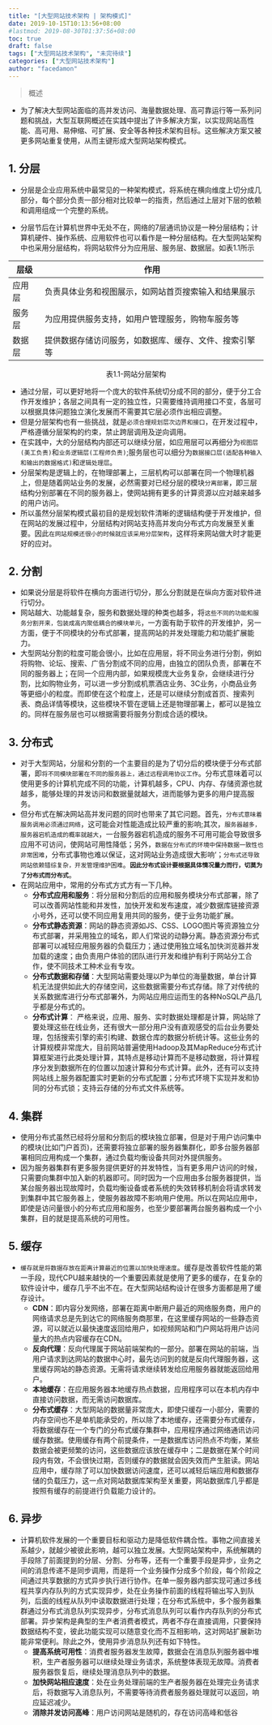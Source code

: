 ```yaml
---
title: "[大型网站技术架构 | 架构模式]"
date: 2019-10-15T10:13:56+08:00
#lastmod: 2019-08-30T01:37:56+08:00
toc: true
draft: false
tags: ["大型网站技术架构", "未完待续"]
categories: ["大型网站技术架构"]
author: "facedamon"
---
```


> 概述

-  为了解决大型网站面临的高并发访问、海量数据处理、高可靠运行等一系列问题和挑战，大型互联网概述在实践中提出了许多解决方案，以实现网站高性能、高可用、易伸缩、可扩展、安全等各种技术架构目标。这些解决方案又被更多网站重复使用，从而主键形成大型网站架构模式。

## 1. 分层

- 分层是企业应用系统中最常见的一种架构模式，将系统在横向维度上切分成几部分，每个部分负责一部分相对比较单一的指责，然后通过上层对下层的依赖和调用组成一个完整的系统。

- 分层节后在计算机世界中无处不在，网络的7层通讯协议是一种分层结构；计算机硬件、操作系统、应用软件也可以看作是一种分层结构。在大型网站架构中也采用分层结构，将网站软件分为应用层、服务层、数据层。如表1.1所示

层级 | 作用
--- | ---
应用层|负责具体业务和视图展示，如网站首页搜索输入和结果展示
服务层|为应用提供服务支持，如用户管理服务，购物车服务等
数据层|提供数据存储访问服务，如数据库、缓存、文件、搜索引擎等


<center>表1.1-网站分层架构</center>

- 通过分层，可以更好地将一个庞大的软件系统切分成不同的部分，便于分工合作开发维护；各层之间具有一定的独立性，只需要维持调用接口不变，各层可以根据具体问题独立演化发展而不需要其它层必须作出相应调整。
- 但是分层架构也有一些挑战，就是`必须合理规划层次边界和接口`，在开发过程中，严格遵循分层架构的约束，禁止跨层调用及逆向调用。
- 在实践中，大的分层结构内部还可以继续分层，如应用层可以再细分为`视图层(美工负责)`和`业务逻辑层(工程师负责)`;服务层也可以细分为`数据接口层(适配各种输入和输出的数据格式)`和`逻辑处理层`。
- 分层架构是逻辑上的，在物理部署上，三层机构可以部署在同一个物理机器上，但是随着网站业务的发展，必然需要对已经分层的模块`分离部署`，即三层结构分别部署在不同的服务器上，使网站拥有更多的计算资源以应对越来越多的用户访问。
- 所以虽然分层架构模式最初目的是规划软件清晰的逻辑结构便于开发维护，但在网站的发展过程中，分层结构对网站支持高并发向分布式方向发展至关重要。因此`在网站规模还很小的时候就应该采用分层架构`，这样将来网站做大时才能更好的应对。

## 2. 分割
- 如果说分层是将软件在横向方面进行切分，那么分割就是在纵向方面对软件进行切分。
- 网站越大、功能越复杂，服务和数据处理的种类也越多，将`这些不同的功能和服务分割开来，包装成高内聚低耦合的模块单元`，一方面有助于软件的开发维护，另一方面，便于不同模块的分布式部署，提高网站的并发处理能力和功能扩展能力。
- 大型网站分割的粒度可能会很小，比如在应用层，将不同业务进行分割，例如将购物、论坛、搜索、广告分割成不同的应用，由独立的团队负责，部署在不同的服务器上；在同一个应用内部，如果规模庞大业务复杂，会继续进行分割，比如购物业务，可以进一步分割成机票酒店业务、3C业务，小商品业务等更细小的粒度。而即使在这个粒度上，还是可以继续分割成首页、搜索列表、商品详情等模块，这些模块不管在逻辑上还是物理部署上，都可以是独立的。同样在服务层也可以根据需要将服务分割成合适的模块。

## 3. 分布式
- 对于大型网站，分层和分割的一个主要目的是为了切分后的模块便于分布式部署，即`将不同模块部署在不同的服务器上，通过远程调用协议工作`。分布式意味着可以使用更多的计算机完成不同的功能，计算机越多，CPU、内存、存储资源也就越多，能够处理的并发访问和数据量就越大，进而能够为更多的用户提高服务。
- 但分布式在解决网站高并发问题的同时也带来了其它问题。首先，`分布式意味着服务调用必须通过网络`，这可能会对性能造成比较严重的影响;其次，`服务器越多，服务器宕机造成的概率就越大`，一台服务器宕机造成的服务不可用可能会导致很多应用不可访问，使网站可用性降低；另外，`数据在分布式的环境中保持数据一致性也非常困难`，分布式事物也难以保证，这对网站业务造成很大影响‘；`分布式还导致网站依赖错综复杂，开发管理维护困难`。**`因此分布式设计要根据具体情况量力而行，切莫为了分布式而分布式`**。
- 在网站应用中，常用的分布式方式方有一下几种。
    - **分布式应用和服务**：将分层和分割后的应用和服务模块分布式部署，除了可以改善网站性能和并发性，加快开发和发布速度，减少数据库链接资源小号外，还可以使不同应用复用共同的服务，便于业务功能扩展。
    - **分布式静态资源**：网站的静态资源如JS、CSS、LOGO图片等资源独立分布式部署，并采用独立的域名，即人们常说的动静分离。静态资源分布式部署可以减轻应用服务器的负载压力；通过使用独立域名加快浏览器并发加载的速度；由负责用户体验的团队进行开发和维护有利于网站分工合作，使不同技术工种术业有专攻。
    - **分布式数据和存储**：大型网站需要处理以P为单位的海量数据，单台计算机无法提供如此大的存储空间，这些数据需要分布式存储。除了对传统的关系数据库进行分布式部署外，为网站应用应运而生的各种NoSQL产品几乎都是分布式的。
    - **分布式计算**： 严格来说，应用、服务、实时数据处理都是计算，网站除了要处理这些在线业务，还有很大一部分用户没有直观感受的后台业务要处理，包括搜索引擎的索引构建、数据仓库的数据分析统计等。这些业务的计算规模非常庞大，目前网站普遍使用Hadoop及其MapReduce分布式计算框架进行此类处理计算，其特点是移动计算而不是移动数据，将计算程序分发到数据所在的位置以加速计算和分布式计算。此外，还有可以支持网站线上服务器配置实时更新的分布式配置；分布式环境下实现并发和协同的分布式锁；支持云存储的分布式文件系统等。

## 4. 集群
- 使用分布式虽然已经将分层和分割后的模块独立部署，但是对于用户访问集中的模块(比如门户首页)，还需要将独立部署的服务器集群化，即多台服务器部署相同应用构成一个集群，通过负载均衡设备共同对外提供服务。
- 因为服务器集群有更多服务提供更好的并发特性，当有更多用户访问的时候，只需要向集群中加入新的机器即可。同时因为一个应用由多台服务器提供，当某台服务器出现故障时，负载均衡设备或者系统的失效转移机制会将请求转发到集群中其它服务器上，使服务器故障不影响用户使用。所以在网站应用中，即使是访问量很小的分布式应用和服务，也至少要部署两台服务器构成一个小集群，目的就是提高系统的可用性。

## 5. 缓存
- `缓存就是将数据存放在距离计算最近的位置以加快处理速度`。缓存是改善软件性能的第一手段，现代CPU越来越快的一个重要因素就是使用了更多的缓存，在复杂的软件设计中，缓存几乎不出不在。在大型网站结构设计在很多方面都是用了缓存设计。
    - **CDN**：即内容分发网络，部署在距离中断用户最近的网络服务商，用户的网络请求总是先到达它的网络服务商那里，在这里缓存网站的一些静态资源，可以就近以最快速度返回给用户，如视频网站和门户网站将用户访问量大的热点内容缓存在CDN。
    - **反向代理**：反向代理属于网站前端架构的一部分。部署在网站的前端，当用户请求到达网站的数据中心时，最先访问到的就是反向代理服务器，这里缓存网站的静态资源。无需将请求继续转发给应用服务器就能返回给用户。
    - **本地缓存**：在应用服务器本地缓存热点数据，应用程序可以在本机内存中直接访问数据，而无需访问数据库。
    - **分布式缓存**：大型网站的数据量非常庞大，即使只缓存一小部分，需要的内存空间也不是单机能承受的，所以除了本地缓存，还需要分布式缓存，将数据缓存在一个专门的分布式缓存集群中，应用程序通过网络通讯访问缓存数据。使用缓存有两个前提条件，一是数据库访问热点不均衡，某些数据会被更频繁的访问，这些数据应该放在缓存中；二是数据在某个时间段内有效，不会很快过期，否则缓存的数据就会因失效而产生脏读。网站应用中，缓存除了可以加快数据访问速度，还可以减轻后端应用和数据存储的负载压力，这一点对网站数据库架构至关重要，网站数据库几乎都是按照有缓存的前提进行负载能力设计的。
    
## 6. 异步
- 计算机软件发展的一个重要目标和驱动力是降低软件耦合性。事物之间直接关系越少，就越少被彼此影响，越可以独立发展。大型网站架构中，系统解耦的手段除了前面提到的分层、分割、分布等，还有一个重要手段是异步，业务之间的消息传递不是同步调用，而是将一个业务操作分成多个阶段，每个阶段之间通过共享数据的方式异步执行进行协作。在单一服务器内部实现可通过多线程共享内存队列的方式实现异步，处在业务操作前面的线程将输出写入到队列，后面的线程从队列中读取数据进行处理；在分布式系统中，多个服务器集群通过分布式消息队列实现异步，分布式消息队列可以看作内存队列的分布式部署。异步架构是典型的生产者消费者模式，两者不存在直接调用，只要保持数据结构不变，彼此功能实现可以随意变化而不互相影响，这对网站扩展新功能非常便利。除此之外，使用异步消息队列还有如下特性。
    - **提高系统可用性**：消费者服务器发生故障，数据会在消息队列服务器中堆积，生产者服务器可以继续处理业务请求，系统整体表现无故障。消费者服务器恢复后，继续处理消息队列中的数据。
    - **加快网站相应速度**：处在业务处理前端的生产者服务器在处理完业务请求后，将数据写入消息队列，不需要等待消费者服务器处理就可以返回，响应延迟减少。
    - **消除并发访问高峰**：用户访问网站是随机的，存在访问高峰和低谷
